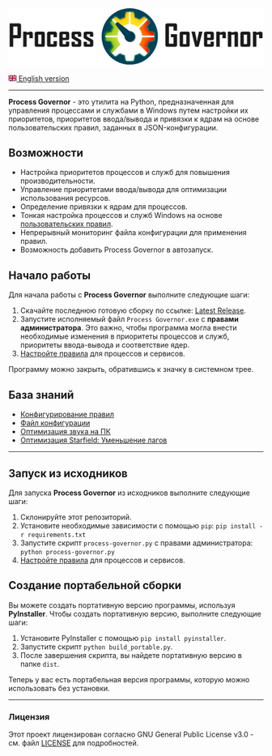 ![Logo Process Governor](images/github-banner-readme.png)

[![EN](icons/gb.png) English version](README.md)

---

**Process Governor** - это утилита на Python, предназначенная для управления процессами и службами в Windows путем
настройки их приоритетов, приоритетов ввода/вывода и привязки к ядрам на основе пользовательских правил, заданных в
JSON-конфигурации.

## Возможности

- Настройка приоритетов процессов и служб для повышения производительности.
- Управление приоритетами ввода/вывода для оптимизации использования ресурсов.
- Определение привязки к ядрам для процессов.
- Тонкая настройка процессов и служб Windows на основе [пользовательских правил](ui_rule_configurator.ru.md).
- Непрерывный мониторинг файла конфигурации для применения правил.
- Возможность добавить Process Governor в автозапуск.

## Начало работы

Для начала работы с **Process Governor** выполните следующие шаги:

1. Скачайте последнюю готовую сборку по
   ссылке: [Latest Release](https://github.com/SystemXFiles/process-governor/releases/latest).
2. Запустите исполняемый файл `Process Governor.exe` с **правами администратора**.
   Это важно, чтобы программа могла внести необходимые изменения в приоритеты процессов и служб, приоритеты ввода-вывода
   и соответствие ядер.
3. [Настройте правила](ui_rule_configurator.ru.md) для процессов и сервисов.

Программу можно закрыть, обратившись к значку в системном трее.

## База знаний

* [Конфигурирование правил](ui_rule_configurator.ru.md)
* [Файл конфигурации](configuration_file.ru.md)
* [Оптимизация звука на ПК](tips'n'tricks/audio.ru.md)
* [Оптимизация Starfield: Уменьшение лагов](tips'n'tricks/starfield.ru.md)

---

## Запуск из исходников

Для запуска **Process Governor** из исходников выполните следующие шаги:

1. Склонируйте этот репозиторий.
2. Установите необходимые зависимости с помощью `pip`: `pip install -r requirements.txt`
3. Запустите скрипт `process-governor.py` с правами администратора: `python process-governor.py`
4. [Настройте правила](ui_rule_configurator.ru.md) для процессов и сервисов.

## Создание портабельной сборки

Вы можете создать портативную версию программы, используя **PyInstaller**. Чтобы создать портативную версию, выполните
следующие шаги:

1. Установите PyInstaller с помощью `pip install pyinstaller`.
2. Запустите скрипт `python build_portable.py`.
3. После завершения скрипта, вы найдете портативную версию в папке `dist`.

Теперь у вас есть портабельная версия программы, которую можно использовать без установки.

---

### Лицензия

Этот проект лицензирован согласно GNU General Public License v3.0 - см. файл [LICENSE](LICENSE) для подробностей.